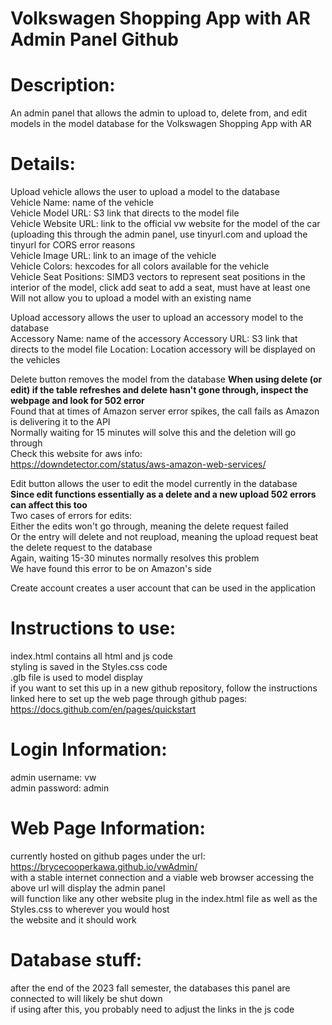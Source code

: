 # Volkswagen Shopping App with AR Admin Panel Github

# Description:
An admin panel that allows the admin to upload to, delete from, and edit models in the model database for the Volkswagen Shopping App with AR

# Details:
Upload vehicle allows the user to upload a model to the database  
Vehicle Name: name of the vehicle  
Vehicle Model URL: S3 link that directs to the model file  
Vehicle Website URL: link to the official vw website for the model of the car (uploading this through the admin panel, use tinyurl.com and upload the tinyurl for CORS error reasons  
Vehicle Image URL: link to an image of the vehicle  
Vehicle Colors: hexcodes for all colors available for the vehicle  
Vehicle Seat Positions: SIMD3 vectors to represent seat positions in the interior of the model, click add seat to add a seat, must have at least one  
Will not allow you to upload a model with an existing name

Upload accessory allows the user to upload an accessory model to the database  
Accessory Name: name of the accessory
Accessory URL: S3 link that directs to the model file 
Location: Location accessory will be displayed on the vehicles

Delete button removes the model from the database
**When using delete (or edit) if the table refreshes and delete hasn't gone through, inspect the webpage and look for 502 error**  
Found that at times of Amazon server error spikes, the call fails as Amazon is delivering it to the API  
Normally waiting for 15 minutes will solve this and the deletion will go through  
Check this website for aws info:  
https://downdetector.com/status/aws-amazon-web-services/  

Edit button allows the user to edit the model currently in the database  
**Since edit functions essentially as a delete and a new upload 502 errors can affect this too**  
Two cases of errors for edits:  
Either the edits won't go through, meaning the delete request failed  
Or the entry will delete and not reupload, meaning the upload request beat the delete request to the database  
Again, waiting 15-30 minutes normally resolves this problem  
We have found this error to be on Amazon's side  

Create account creates a user account that can be used in the application  

# Instructions to use:
index.html contains all html and js code  
styling is saved in the Styles.css code  
.glb file is used to model display  
if you want to set this up in a new github repository, follow the instructions linked here to set up the web page through github pages:  
https://docs.github.com/en/pages/quickstart  

# Login Information:
admin username: vw  
admin password: admin

# Web Page Information:
currently hosted on github pages under the url:  
https://brycecooperkawa.github.io/vwAdmin/  
with a stable internet connection and a viable web browser accessing the above url will display the admin panel  
will function like any other website plug in the index.html file as well as the Styles.css to wherever you would host  
the website and it should work

# Database stuff:
after the end of the 2023 fall semester, the databases this panel are connected to will likely be shut down  
if using after this, you probably need to adjust the links in the js code
